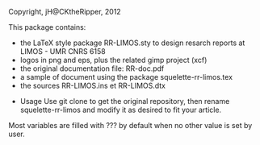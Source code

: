 Copyright, jH@CKtheRipper, 2012


This package contains:
- the LaTeX style package RR-LIMOS.sty to design
   resarch reports at LIMOS - UMR CNRS 6158
- logos in png and eps, plus the related gimp project (xcf)
- the original documentation file: RR-doc.pdf
- a sample of document using the package squelette-rr-limos.tex
- the sources RR-LIMOS.ins et RR-LIMOS.dtx

* Usage
Use git clone to get the original repository, then rename squelette-rr-limos and modify it 
as desired to fit your article.

Most variables are filled with ??? by default when no other value is set by user.

